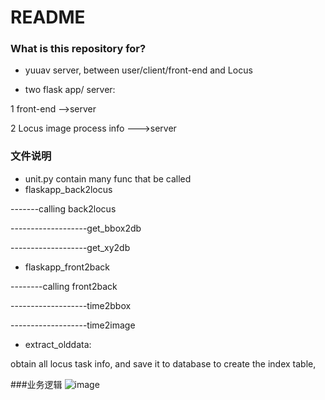 # README #


### What is this repository for? ###
* yuuav  server,  between user/client/front-end  and Locus 


* two flask app/ server: 
> 
1 front-end -->server  
> 
2 Locus image process info --->server
### 文件说明
* unit.py  contain many func that be called
* flaskapp_back2locus
> 
-------calling back2locus
> 
-------------------get_bbox2db
> 
-------------------get_xy2db

* flaskapp_front2back
> 
--------calling front2back
> 
-------------------time2bbox
> 
-------------------time2image

* extract_olddata:
> 
obtain all locus task info, and save it to database  to create the index table,


###业务逻辑
![image](https://bitbucket.org/Mason_P/yuuav_background_mason/raw/master/Architecture/structure.png)
